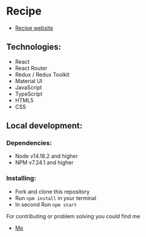 # Recipe

- [Recipe website](https://godfree25.github.io/recipe-page)

## Technologies:
* React
* React Router
* Redux / Redux Toolkit
* Material UI
* JavaScript
* TypeScript
* HTML5
* CSS

## Local development:
### Dependencies:
* Node v14.18.2 and higher
* NPM v7.24.1 and higher

### Installing:
* Fork and clone this repository
* Run `npm install` in your terminal
* In second Run `npm start`

For contributing or problem solving you could find me
- [Me](https://github.com/GoDfreE25)
